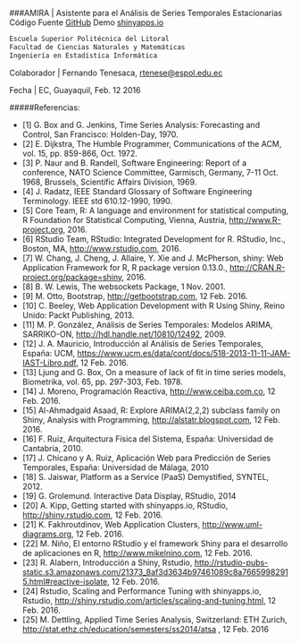###AMIRA | Asistente para el Análisis de Series Temporales Estacionarias
Código Fuente [GitHub](https://github.com/ftenesaca/amira/) Demo [shinyapps.io](https://espol.shinyapps.io/amira/)
```javascript
Escuela Superior Politécnica del Litoral
Facultad de Ciencias Naturales y Matemáticas
Ingeniería en Estadística Informática
```
Colaborador | Fernando Tenesaca, rtenese@espol.edu.ec

Fecha | EC, Guayaquil, Feb. 12 2016

#####Referencias:
* [1]	G. Box and G. Jenkins, Time Series Analysis: Forecasting and Control, San Francisco: Holden-Day, 1970.
* [2]	E. Dijkstra, The Humble Programmer, Communications of the ACM, vol. 15, pp. 859-866, Oct. 1972.
* [3]	P. Naur and B. Randell, Software Engineering: Report of a conference, NATO Science Committee, Garmisch, Germany, 7-11 Oct. 1968, Brussels, Scientific Affairs Division, 1969.
* [4]	J. Radatz, IEEE Standard Glossary of Software Engineering Terminology. IEEE std 610.12-1990, 1990.
* [5]	Core Team, R: A language and environment for statistical computing, R Foundation for Statistical Computing, Vienna, Austria, http://www.R-project.org, 2016.
* [6]	RStudio Team, RStudio: Integrated Development for R. RStudio, Inc., Boston, MA, http://www.rstudio.com, 2016.
* [7]	W. Chang, J. Cheng, J. Allaire, Y. Xie and J. McPherson, shiny: Web Application Framework for R, R package version 0.13.0., http://CRAN.R-project.org/package=shiny, 2016.
* [8]	B. W. Lewis, The websockets Package, 1 Nov. 2001.
* [9]	M. Otto, Bootstrap, http://getbootstrap.com, 12 Feb. 2016.
* [10]	C. Beeley, Web Application Development with R Using Shiny, Reino Unido: Packt Publishing, 2013.
* [11]	M. P. González, Análisis de Series Temporales: Modelos ARIMA, SARRIKO-ON, http://hdl.handle.net/10810/12492, 2009.
* [12]	J. A. Mauricio, Introducción al Análisis de Series Temporales, España: UCM, https://www.ucm.es/data/cont/docs/518-2013-11-11-JAM-IAST-Libro.pdf, 12 Feb. 2016.
* [13]	Ljung and G. Box, On a measure of lack of fit in time series models, Biometrika, vol. 65, pp. 297-303, Feb. 1978.
* [14]	J. Moreno, Programación Reactiva, http://www.ceiba.com.co, 12 Feb. 2016.
* [15]	Al-Ahmadgaid Asaad, R: Explore ARIMA(2,2,2) subclass family on Shiny, Analysis with Programming, http://alstatr.blogspot.com, 12 Feb. 2016.
* [16]	F. Ruiz, Arquitectura Física del Sistema, España: Universidad de Cantabria, 2010.
* [17]	J. Chicano y A. Ruiz, Aplicación Web para Predicción de Series Temporales, España: Universidad de Málaga, 2010
* [18]	S. Jaiswar, Platform as a Service (PaaS) Demystified, SYNTEL, 2012.
* [19]	G. Grolemund. Interactive Data Display, RStudio, 2014
* [20]	A. Kipp, Getting started with shinyapps.io, RStudio, http://shiny.rstudio.com, 12 Feb. 2016.
* [21]	K. Fakhroutdinov, Web Application Clusters, http://www.uml-diagrams.org, 12 Feb. 2016.
* [22]	M. Niño, El entorno RStudio y el framework Shiny para el desarrollo de aplicaciones en R, http://www.mikelnino.com, 12 Feb. 2016.
* [23]	R. Alabern, Introducción a Shiny, Rstudio, http://rstudio-pubs-static.s3.amazonaws.com/21373_8af3d3634b97461089c8a76659982915.html#reactive-isolate, 12 Feb. 2016.
* [24]	Rstudio, Scaling and Performance Tuning with shinyapps.io, Rstudio, http://shiny.rstudio.com/articles/scaling-and-tuning.html, 12 Feb. 2016.
* [25]	M. Dettling, Applied Time Series Analysis, Switzerland: ETH Zurich, http://stat.ethz.ch/education/semesters/ss2014/atsa , 12 Feb. 2016
